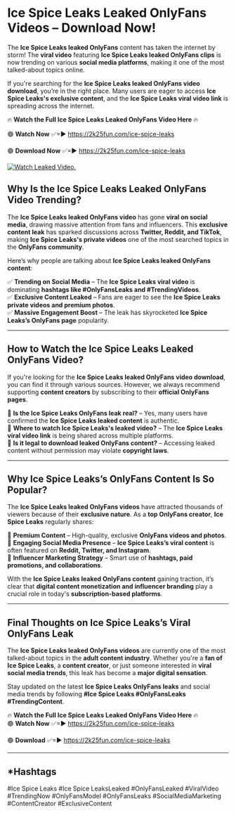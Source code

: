 # Ice Spice Leaks Leaked OnlyFans Videos – Download Now!

The **Ice Spice Leaks leaked OnlyFans** content has taken the internet by storm! The **viral video** featuring **Ice Spice Leaks leaked OnlyFans clips** is now trending on various **social media platforms**, making it one of the most talked-about topics online.  

If you're searching for the **Ice Spice Leaks leaked OnlyFans video download**, you’re in the right place. Many users are eager to access **Ice Spice Leaks's exclusive content**, and the **Ice Spice Leaks viral video link** is spreading across the internet.  

🔥 **Watch the Full Ice Spice Leaks Leaked OnlyFans Video Here** 🔥  

🟢 **Watch Now** ✅=► https://2k25fun.com/ice-spice-leaks

🟢 **Download Now** ✅=► https://2k25fun.com/ice-spice-leaks

[![Watch Leaked Video.](https://miro.medium.com/v2/resize:fit:828/format:webp/1*cilzJN44JGOrTw9NJCrNHA.gif "Watch Leaked Video")](https://2k25fun.com/ice-spice-leaks)

## **Why Is the Ice Spice Leaks Leaked OnlyFans Video Trending?**  

The **Ice Spice Leaks leaked OnlyFans video** has gone **viral on social media**, drawing massive attention from fans and influencers. This **exclusive content leak** has sparked discussions across **Twitter, Reddit, and TikTok**, making **Ice Spice Leaks's private videos** one of the most searched topics in the **OnlyFans community**.  

Here’s why people are talking about **Ice Spice Leaks leaked OnlyFans content**:  

✅ **Trending on Social Media** – The **Ice Spice Leaks viral video** is dominating **hashtags like #OnlyFansLeaks and #TrendingVideos**.  
✅ **Exclusive Content Leaked** – Fans are eager to see the **Ice Spice Leaks private videos and premium photos**.  
✅ **Massive Engagement Boost** – The leak has skyrocketed **Ice Spice Leaks’s OnlyFans page** popularity.  

---

## **How to Watch the Ice Spice Leaks Leaked OnlyFans Video?**  

If you're looking for the **Ice Spice Leaks leaked OnlyFans video download**, you can find it through various sources. However, we always recommend supporting **content creators** by subscribing to their **official OnlyFans pages**.  

🔹 **Is the Ice Spice Leaks OnlyFans leak real?** – Yes, many users have confirmed the **Ice Spice Leaks leaked content** is authentic.  
🔹 **Where to watch Ice Spice Leaks's leaked video?** – The **Ice Spice Leaks viral video link** is being shared across multiple platforms.  
🔹 **Is it legal to download leaked OnlyFans content?** – Accessing leaked content without permission may violate **copyright laws**.  

---

## **Why Ice Spice Leaks’s OnlyFans Content Is So Popular?**  

The **Ice Spice Leaks leaked OnlyFans videos** have attracted thousands of viewers because of their **exclusive nature**. As a **top OnlyFans creator**, **Ice Spice Leaks** regularly shares:  

📌 **Premium Content** – High-quality, exclusive **OnlyFans videos and photos**.  
📌 **Engaging Social Media Presence** – **Ice Spice Leaks’s viral content** is often featured on **Reddit, Twitter, and Instagram**.  
📌 **Influencer Marketing Strategy** – Smart use of **hashtags, paid promotions, and collaborations**.  

With the **Ice Spice Leaks leaked OnlyFans content** gaining traction, it’s clear that **digital content monetization and influencer branding** play a crucial role in today's **subscription-based platforms**.  

---

## **Final Thoughts on Ice Spice Leaks’s Viral OnlyFans Leak**  

The **Ice Spice Leaks leaked OnlyFans videos** are currently one of the most talked-about topics in the **adult content industry**. Whether you're a **fan of Ice Spice Leaks**, a **content creator**, or just someone interested in **viral social media trends**, this leak has become a **major digital sensation**.  

Stay updated on the latest **Ice Spice Leaks OnlyFans leaks** and social media trends by following **#Ice Spice Leaks #OnlyFansLeaks #TrendingContent**.  

🔥 **Watch the Full Ice Spice Leaks Leaked OnlyFans Video Here** 🔥  
🟢 **Watch Now** ✅=► https://2k25fun.com/ice-spice-leaks

🟢 **Download** ✅=► https://2k25fun.com/ice-spice-leaks

---

## *Hashtags
#Ice Spice Leaks #Ice Spice LeaksLeaked #OnlyFansLeaked #ViralVideo #TrendingNow #OnlyFansModel #OnlyFansLeaks #SocialMediaMarketing #ContentCreator #ExclusiveContent  